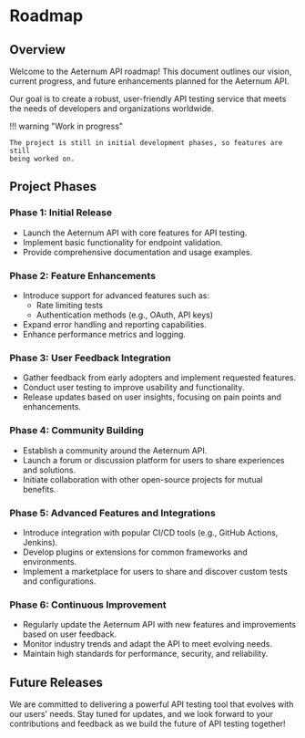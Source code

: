 # Roadmap

## Overview

Welcome to the Aeternum API roadmap! This document outlines our vision, current
progress, and future enhancements planned for the Aeternum API.

Our goal is to create a robust, user-friendly API testing service that meets the
needs of developers and organizations worldwide.

!!! warning "Work in progress"

    The project is still in initial development phases, so features are still
    being worked on.

## Project Phases

### Phase 1: Initial Release

- Launch the Aeternum API with core features for API testing.
- Implement basic functionality for endpoint validation.
- Provide comprehensive documentation and usage examples.

### Phase 2: Feature Enhancements

- Introduce support for advanced features such as:
  - Rate limiting tests
  - Authentication methods (e.g., OAuth, API keys)
- Expand error handling and reporting capabilities.
- Enhance performance metrics and logging.

### Phase 3: User Feedback Integration

- Gather feedback from early adopters and implement requested features.
- Conduct user testing to improve usability and functionality.
- Release updates based on user insights, focusing on pain points and enhancements.

### Phase 4: Community Building

- Establish a community around the Aeternum API.
- Launch a forum or discussion platform for users to share experiences and solutions.
- Initiate collaboration with other open-source projects for mutual benefits.

### Phase 5: Advanced Features and Integrations

- Introduce integration with popular CI/CD tools (e.g., GitHub Actions, Jenkins).
- Develop plugins or extensions for common frameworks and environments.
- Implement a marketplace for users to share and discover custom tests and configurations.

### Phase 6: Continuous Improvement

- Regularly update the Aeternum API with new features and improvements based on user feedback.
- Monitor industry trends and adapt the API to meet evolving needs.
- Maintain high standards for performance, security, and reliability.

## Future Releases

We are committed to delivering a powerful API testing tool that evolves with our users' needs.
Stay tuned for updates, and we look forward to your contributions and feedback as we build the
future of API testing together!
